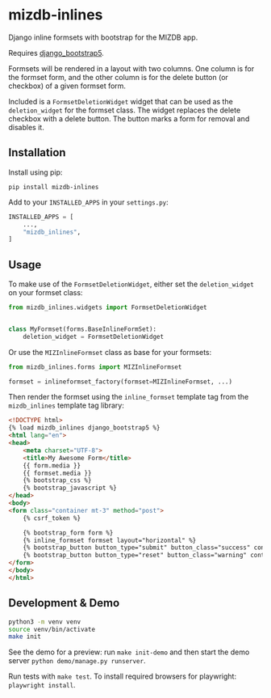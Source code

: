 # mizdb-inlines

Django inline formsets with bootstrap for the MIZDB app.

Requires [django_bootstrap5](https://github.com/zostera/django-bootstrap5).

Formsets will be rendered in a layout with two columns. One column is for the formset
form, and the other column is for the delete button (or checkbox) of a given formset form.

Included is a `FormsetDeletionWidget` widget that can be used as the `deletion_widget` for the formset class.
The widget replaces the delete checkbox with a delete button. The button marks a form for removal and disables it.

## Installation

Install using pip:

```shell
pip install mizdb-inlines
```

Add to your `INSTALLED_APPS` in your `settings.py`:

```python
INSTALLED_APPS = [
    ...,
    "mizdb_inlines",
]
```

## Usage

To make use of the `FormsetDeletionWidget`, either set the `deletion_widget` on your formset class:

```python
from mizdb_inlines.widgets import FormsetDeletionWidget


class MyFormset(forms.BaseInlineFormSet):
    deletion_widget = FormsetDeletionWidget
```

Or use the `MIZInlineFormset` class as base for your formsets:

```python
from mizdb_inlines.forms import MIZInlineFormset

formset = inlineformset_factory(formset=MIZInlineFormset, ...)
```

Then render the formset using the `inline_formset` template tag from the `mizdb_inlines` template tag library:

```html
<!DOCTYPE html>
{% load mizdb_inlines django_bootstrap5 %}
<html lang="en">
<head>
    <meta charset="UTF-8">
    <title>My Awesome Form</title>
    {{ form.media }}
    {{ formset.media }}
    {% bootstrap_css %}
    {% bootstrap_javascript %}
</head>
<body>
<form class="container mt-3" method="post">
    {% csrf_token %}

    {% bootstrap_form form %}
    {% inline_formset formset layout="horizontal" %}
    {% bootstrap_button button_type="submit" button_class="success" content="Save" %}
    {% bootstrap_button button_type="reset" button_class="warning" content="Reset" %}
</form>
</body>
</html>
```

## Development & Demo

```bash
python3 -m venv venv
source venv/bin/activate
make init
```

See the demo for a preview: run `make init-demo` and then start the demo server `python demo/manage.py runserver`.

Run tests with `make test`. To install required browsers for playwright: `playwright install`.